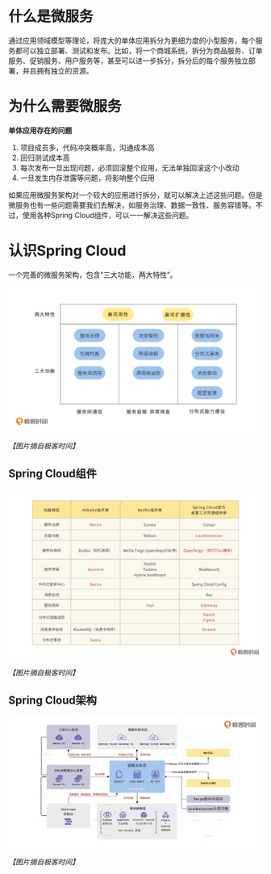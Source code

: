 # 什么是微服务

通过应用领域模型等理论，将庞大的单体应用拆分为更细力度的小型服务，每个服务都可以独立部署、测试和发布。比如，将一个商城系统，拆分为商品服务、订单服务、促销服务、用户服务等，甚至可以进一步拆分，拆分后的每个服务独立部署，并且拥有独立的资源。

# 为什么需要微服务

**单体应用存在的问题**

1. 项目成员多，代码冲突概率高，沟通成本高
2. 回归测试成本高
3. 每次发布一旦出现问题，必须回滚整个应用，无法单独回滚这个小改动
4. 一旦发生内存泄露等问题，将影响整个应用

如果应用微服务架构对一个较大的应用进行拆分，就可以解决上述这些问题。但是微服务也有一些问题需要我们去解决，如服务治理、数据一致性、服务容错等。不过，使用各种Spring Cloud组件，可以一一解决这些问题。

# 认识Spring Cloud

一个完善的微服务架构，包含“三大功能，两大特性”。

![微服务三大功能两大特性](./images/微服务三大功能两大特性.webp)

*【图片摘自极客时间】*

## Spring Cloud组件

![SpringCloud组件](./images/SpringCloud组件.webp)

*【图片摘自极客时间】*

## Spring Cloud架构

![SpringCloud架构](./images/SpringCloud架构.webp)

*【图片摘自极客时间】*
